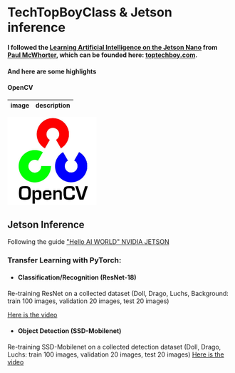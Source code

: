 # TechTopBoyClass & Jetson inference
**I followed the [Learning Artificial Intelligence on the Jetson Nano](https://youtube.com/playlist?list=PLGs0VKk2DiYxP-ElZ7-QXIERFFPkOuP4_) from [Paul McWhorter](https://www.youtube.com/c/mcwhorpj), which can be founded here: [toptechboy.com](https://toptechboy.com/).**
 #### And here are some highlights 
 
#### OpenCV

image | description
----- | -------

<img src="https://github.com/diktamos/TechTopBoyClass/blob/main/cv.jpg" width="200/">

## Jetson Inference
Following the guide ["Hello AI WORLD" NVIDIA JETSON](https://github.com/dusty-nv/jetson-inference)
### Transfer Learning with PyTorch:
- #### Classification/Recognition (ResNet-18)
Re-training ResNet on a collected dataset (Doll, Drago, Luchs, Background: train 100 images, validation 20 images, test 20 images)

[Here is the video ](https://github.com/diktamos/TechTopBoyClass/blob/main/videos/modelDolls32Ep.avi)
- #### Object Detection (SSD-Mobilenet)
Re-training SSD-Mobilenet on a collected detection dataset (Doll, Drago, Luchs: train 100 images, validation 20 images, test 20 images)
[Here is the video ](https://github.com/diktamos/TechTopBoyClass/blob/main/videos/myDetectDolls.avi)


